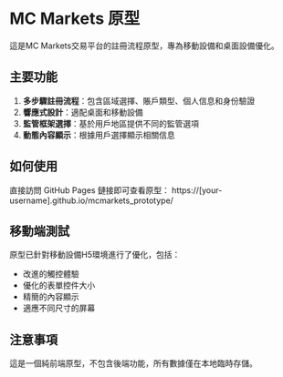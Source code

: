 # MC Markets 原型

這是MC Markets交易平台的註冊流程原型，專為移動設備和桌面設備優化。

## 主要功能

1. **多步驟註冊流程**：包含區域選擇、賬戶類型、個人信息和身份驗證
2. **響應式設計**：適配桌面和移動設備
3. **監管框架選擇**：基於用戶地區提供不同的監管選項
4. **動態內容顯示**：根據用戶選擇顯示相關信息

## 如何使用

直接訪問 GitHub Pages 鏈接即可查看原型：
https://[your-username].github.io/mcmarkets_prototype/

## 移動端測試

原型已針對移動設備H5環境進行了優化，包括：

- 改進的觸控體驗
- 優化的表單控件大小
- 精簡的內容顯示
- 適應不同尺寸的屏幕

## 注意事項

這是一個純前端原型，不包含後端功能，所有數據僅在本地臨時存儲。
